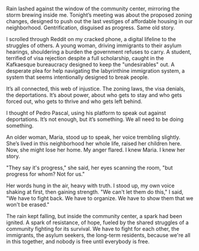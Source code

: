 Rain lashed against the window of the community center, mirroring the storm brewing inside me. Tonight’s meeting was about the proposed zoning changes, designed to push out the last vestiges of affordable housing in our neighborhood. Gentrification, disguised as progress. Same old story.

I scrolled through Reddit on my cracked phone, a digital lifeline to the struggles of others. A young woman, driving immigrants to their asylum hearings, shouldering a burden the government refuses to carry. A student, terrified of visa rejection despite a full scholarship, caught in the Kafkaesque bureaucracy designed to keep the "undesirables" out. A desperate plea for help navigating the labyrinthine immigration system, a system that seems intentionally designed to break people.

It’s all connected, this web of injustice. The zoning laws, the visa denials, the deportations. It’s about power, about who gets to stay and who gets forced out, who gets to thrive and who gets left behind.

I thought of Pedro Pascal, using his platform to speak out against deportations. It’s not enough, but it’s something. We all need to be doing something.

An older woman, Maria, stood up to speak, her voice trembling slightly. She’s lived in this neighborhood her whole life, raised her children here. Now, she might lose her home. My anger flared. I knew Maria. I knew her story.

"They say it's progress," she said, her eyes scanning the room, "but progress for whom? Not for us."

Her words hung in the air, heavy with truth. I stood up, my own voice shaking at first, then gaining strength. "We can't let them do this," I said, "We have to fight back. We have to organize. We have to show them that we won't be erased."

The rain kept falling, but inside the community center, a spark had been ignited. A spark of resistance, of hope, fueled by the shared struggles of a community fighting for its survival. We have to fight for each other, the immigrants, the asylum seekers, the long-term residents, because we're all in this together, and nobody is free until everybody is free.